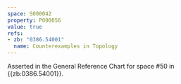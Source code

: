 ```yaml
---
space: S000042
property: P000056
value: true
refs:
- zb: "0386.54001"
  name: Counterexamples in Topology
---
```


Asserted in the General Reference Chart for space #50 in
{{zb:0386.54001}}.
